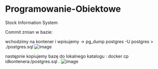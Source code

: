 # Programowanie-Obiektowe
Stock Information System 

Commit zmian w bazie:

wchodzimy na kontener i wpisujemy -> 
pg_dump postgres -U postgres > ./postgres.sql
![image](https://github.com/Filipossantos/Programowanie-Obiektowe/assets/85622683/cfdc0473-1f62-4198-a4c0-9d393e5575a7)

następnie kopiujemy bazę do lokalnego katalogu : 
docker cp idkontenera:/postgres.sql .
![image](https://github.com/Filipossantos/Programowanie-Obiektowe/assets/85622683/fa4adbdf-041b-44dd-a8c7-990ca8e94df5)
